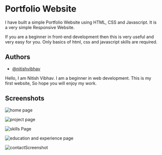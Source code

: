 # Portfolio Website

I have built a simple Portfolio Website using HTML, CSS and Javascript. It is a very simple Responsive Website. 

If you are a beginner in front-end development then this is very useful and very easy for you. Only basics of html, css and javascript skills are required. 



## Authors

- [@nitishvibhav](https://www.github.com/nitishvibhav)

Hello, I am Nitish Vibhav. I am a beginner in web development. This is my first website, So hope you will enjoy my work.
## Screenshots

![home page](https://user-images.githubusercontent.com/61507132/146965217-1a710dce-2a8a-4e6f-8c19-50dab01c3b03.PNG)


![project page](https://user-images.githubusercontent.com/61507132/146966847-26edfced-7ce6-4a6d-9e3d-17b572b2f70e.PNG)

![skills Page](https://user-images.githubusercontent.com/61507132/146967107-eb0eedcb-d7a3-4501-afe9-dbecbf409716.PNG)

![education and experience page](https://user-images.githubusercontent.com/61507132/146968694-9275fa15-830c-4776-9454-40426dbd2a73.PNG)

![contactScreenshot](https://user-images.githubusercontent.com/61507132/146968433-0483503a-e8d5-44ad-89ce-2f90b4e9c9c2.PNG)
